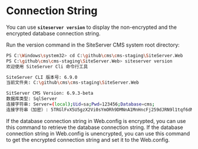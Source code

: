 # Connection String

You can use **`siteserver version`** to display the non-encrypted and the encrypted database connection string.

Run the version command in the SiteServer CMS system root directory:

``` sh
PS C:\Windows\system32> cd C:\github\cms\cms-staging\SiteServer.Web
PS C:\github\cms\cms-staging\SiteServer.Web> siteserver version
欢迎使用 SiteServer Cli 命令行工具

SiteServer CLI 版本号: 6.9.0
当前文件夹: C:\github\cms\cms-staging\SiteServer.Web

SitServer CMS Version: 6.9.3-beta
数据库类型: SqlServer
连接字符串: Server=(local);Uid=sa;Pwd=123456;Database=cms;
连接字符串（加密）: 5TRGlFvX5U5gzX2Vi0sYmORh9DMNnA1MnHncFj259dJRN9l1tqf6dM30add0Zpd88Ni7bmNUsJ3G93HSJxIFoXqj0slash0Q0equals00equals00secret0
```

If the database connection string in Web.config is encrypted, you can use this command to retrieve the database connection string. If the database connection string in Web.config is unencrypted, you can use this command to get the encrypted connection string and set it to the Web.config.
